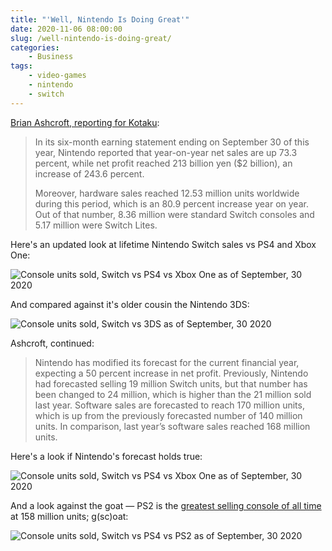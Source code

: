 ```yaml
---
title: "'Well, Nintendo Is Doing Great'"
date: 2020-11-06 08:00:00
slug: /well-nintendo-is-doing-great/
categories:
    - Business
tags:
    - video-games
    - nintendo
    - switch
---
```


[Brian Ashcroft, reporting for Kotaku](https://kotaku.com/well-nintendo-is-doing-great-1845580609):

> In its six-month earning statement ending on September 30 of this year, Nintendo reported that year-on-year net sales are up 73.3 percent, while net profit reached 213 billion yen ($2 billion), an increase of 243.6 percent.
> 
> Moreover, hardware sales reached 12.53 million units worldwide during this period, which is an 80.9 percent increase year on year. Out of that number, 8.36 million were standard Switch consoles and 5.17 million were Switch Lites.

Here's an updated look at lifetime Nintendo Switch sales vs PS4 and Xbox One:

![Console units sold, Switch vs PS4 vs Xbox One as of September, 30 2020](/2020-09-30-units-sold-switch-ps4-xboxone.png)

And compared against it's older cousin the Nintendo 3DS:

![Console units sold, Switch vs 3DS as of September, 30 2020](/2020-09-30-units-sold-switch-3ds.png)

Ashcroft, continued:

> Nintendo has modified its forecast for the current financial year, expecting a 50 percent increase in net profit. Previously, Nintendo had forecasted selling 19 million Switch units, but that number has been changed to 24 million, which is higher than the 21 million sold last year. Software sales are forecasted to reach 170 million units, which is up from the previously forecasted number of 140 million units. In comparison, last year’s software sales reached 168 million units.

Here's a look if Nintendo's forecast holds true:

![Console units sold, Switch vs PS4 vs Xbox One as of September, 30 2020](/2020-09-30-units-sold-switch-ps4-xboxone-forecast.png)

And a look against the goat — PS2 is the [greatest selling console of all time](https://en.m.wikipedia.org/wiki/List_of_best-selling_game_consoles) at 158 million units; g(sc)oat:

![Console units sold, Switch vs PS4 vs PS2 as of September, 30 2020](/2020-09-30-units-sold-switch-ps4-ps2-forecast.png)